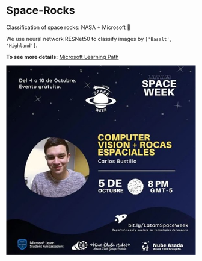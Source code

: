 # Space-Rocks
Classification of space rocks: NASA + Microsoft :rocket:

We use neural network RESNet50 to classify images by ```['Basalt', 'Highland']```.

**To see more details:** [Microsoft Learning Path](https://docs.microsoft.com/es-es/learn/paths/classify-space-rocks-artificial-intelligence-nasa/)

![Banner](https://github.com/cabustillo13/Space-Rocks/blob/main/banner.JPG)
